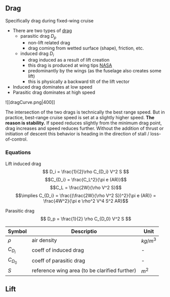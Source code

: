 ## Drag
Specifically drag during fixed-wing cruise
- There are two types of [drag](https://aviation.stackexchange.com/questions/52494/what-creates-most-drag-during-flight-fuselage-or-wings)
	- parasitic drag $D_p$
		- non-lift related drag
		- drag coming from wetted surface (shape), friction, etc.
	- induced drag $D_i$
		- drag induced as a result of lift creation
		- this drag is produced at wing tips [NASA](https://www.grc.nasa.gov/www/k-12/VirtualAero/BottleRocket/airplane/dragco.html)
		- predominantly by the wings (as the fuselage also creates some lift)
		- this is physically a backward tilt of the lift vector 
- Induced drag dominates at low speed
- Parasitic drag dominates at high speed

![[dragCurve.png|400]]

The intersection of the two drags is technically the best range speed. But in practice, best-range cruise speed is set at a slightly higher speed. **The reason is stability.** If speed reduces slightly from the minimum drag point, drag increases and speed reduces further. Without the addition of thrust or initiation of descent this behavior is heading in the direction of stall / loss-of-control.

### Equations
Lift induced drag
$$
D_i = \frac{1}{2}\rho C_{D_i} V^2 S
$$
$$C_{D_i} = \frac{C_L^2}{\pi e (AR)}$$
$$C_L = \frac{2W}{\rho V^2 S}$$
$$\implies C_{D_i} = \frac{(\frac{2W}{\rho V^2 S})^2}{\pi e (AR)} = 
\frac{4W^2}{\pi e \rho^2 V^4 S^2 AR}$$

Parasitic drag
$$
D_p = \frac{1}{2} \rho C_{D_0} V^2 S
$$

|Symbol|Descriptio|Unit|
|--|--|--|
|$\rho$|air density|$kg/m^3$|
|$C_{D_i}$|coeff of induced drag|-|
|$C_{D_0}$|coeff of parasitic drag|-|
|$S$|reference wing area (to be clarified further)|$m^2$|


## Lift
